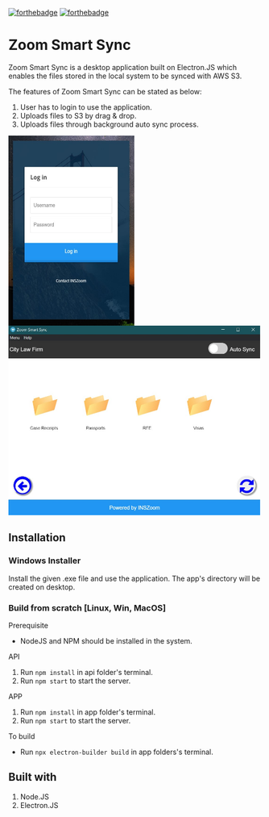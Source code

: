[![forthebadge](https://forthebadge.com/images/badges/built-with-love.svg)](https://forthebadge.com)
[![forthebadge](https://forthebadge.com/images/badges/made-with-javascript.svg)](https://forthebadge.com)


# Zoom Smart Sync
Zoom Smart Sync is a desktop application built on Electron.JS which enables the files stored in the local system to be synced with AWS S3.

The features of Zoom Smart Sync can be stated as below:<br>
1. User has to login to use the application.<br>
2. Uploads files to S3 by drag & drop.<br>
3. Uploads files through background auto sync process.

<img src="Screenshots/login_screen.jpg" width="250" height="377" align="left"/> <img src="Screenshots/App_UI.jpg" width="500"/> 
 
## Installation

### Windows Installer
Install the given .exe file and use the application. The app's directory will be created on desktop.

### Build from scratch [Linux, Win, MacOS]

Prerequisite<br>
* NodeJS and NPM should be installed in the system.

API
1. Run ```npm install``` in api folder's terminal.
2. Run ```npm start``` to start the server.

APP
1. Run ```npm install``` in app folder's terminal.
2. Run ```npm start``` to start the server.

To build<br>
* Run ```npx electron-builder build``` in app folders's terminal.

## Built with

1. Node.JS
2. Electron.JS
